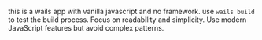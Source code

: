 this is a wails app with vanilla javascript and no framework. use `wails build` to test the build process.
Focus on readability and simplicity. Use modern JavaScript features but avoid complex patterns.
